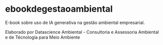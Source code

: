 # ebookdegestaoambiental
E-book sobre uso de IA generativa na gestão ambiental empresarial.

Elaborado por Datascience Ambiental - Consultoria e Assessoria Ambiental e de Técnologia para Meio Ambiente
